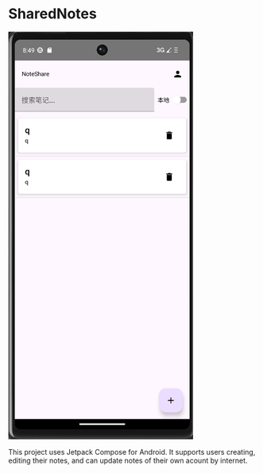 # SharedNotes
![alt text](image.png)


This project uses Jetpack Compose for Android. It supports users creating, editing their notes, and can update notes of their own acount by internet.
